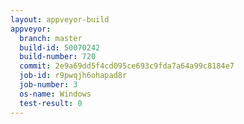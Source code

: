 ```yaml
---
layout: appveyor-build
appveyor:
  branch: master
  build-id: 50070242
  build-number: 720
  commit: 2e9a69dd5f4cd095ce693c9fda7a64a99c8184e7
  job-id: r9pwqjh6ohapad8r
  job-number: 3
  os-name: Windows
  test-result: 0
---
```

